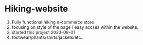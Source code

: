 # Hiking-website
1. Fully functional hiking e-commerce store 
2. focusing on style of the page / easy accses within the website.
3. started this project 2023-08-01
4. footwear/phants/shirts/jackets/etc...
